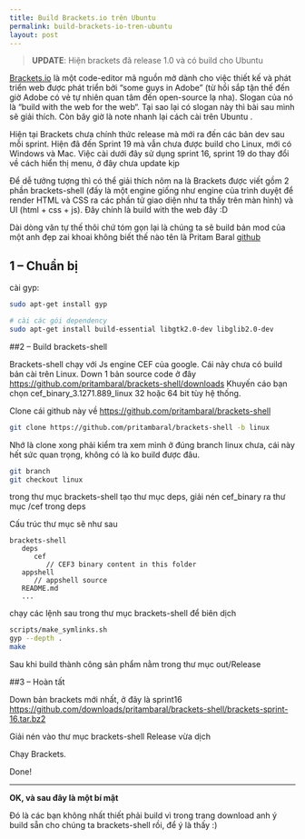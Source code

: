 ```yaml
---
title: Build Brackets.io trên Ubuntu
permalink: build-brackets-io-tren-ubuntu
layout: post
---
```


> **UPDATE**: Hiện brackets đã release 1.0 và có build cho Ubuntu

[Brackets.io](http://brackets.io/) là một code-editor mã nguồn mở dành cho việc thiết kế và phát triển web được phát triển bởi “some guys in Adobe” (từ hồi sắp tận thế đến giờ Adobe có vẻ tự nhiên quan tâm đến open-source lạ nha). Slogan của nó là “build with the web for the web“. Tại sao lại có slogan này thì bài sau mình sẽ giải thích. Còn bây giờ là note nhanh lại cách cài trên Ubuntu .

Hiện tại Brackets chưa chính thức release mà mới ra đến các bản dev sau mỗi sprint. Hiện đã đến Sprint 19 mà vẫn chưa được build cho Linux, mới có Windows và Mac. Việc cài dưới đây sử dụng sprint 16, sprint 19 do thay đổi về cách hiển thị menu, ở đây chưa update kịp

Để dễ tưởng tượng thì có thể giải thích nôm na là Brackets được viết gồm 2 phần brackets-shell (đấy là một engine giống như engine của trình duyệt để render HTML và CSS ra các phần tử giao diện như ta thấy trên màn hình) và UI (html + css + js). Đây chính là build with the web đây :D

Dài dòng văn tự thế thôi chứ tóm gọn lại là chúng ta sẽ build bản mod của một anh đẹp zai khoai không biết thế nào tên là Pritam Baral [github](https://github.com/pritambaral)

## 1 – Chuẩn bị

cài gyp:
```sh
sudo apt-get install gyp

# cài các gói dependency
sudo apt-get install build-essential libgtk2.0-dev libglib2.0-dev
```


##2 – Build brackets-shell

Brackets-shell chạy với Js engine CEF của google. Cái này chưa có build bản cài trên Linux. Down 1 bản source code ở đây https://github.com/pritambaral/brackets-shell/downloads
Khuyến cáo bạn chọn cef_binary_3.1271.889_linux 32 hoặc 64 bit tùy hệ thống.

Clone cái github này về https://github.com/pritambaral/brackets-shell
```sh
git clone https://github.com/pritambaral/brackets-shell -b linux
```

Nhớ là clone xong phải kiểm tra xem mình ở đúng branch linux chưa, cái này hết sức quan trọng, không có là ko build được đâu.

```sh
git branch
git checkout linux
```

trong thư mục brackets-shell tạo thư mục deps, giải nén cef_binary ra thư mục /cef trong deps

Cấu trúc thư mục sẽ như sau
```
brackets-shell
   deps
      cef
         // CEF3 binary content in this folder
   appshell
      // appshell source
   README.md
   ...
```
chạy các lệnh sau trong thư mục brackets-shell để biên dịch

```sh
scripts/make_symlinks.sh
gyp --depth .
make
```
Sau khi build thành công sản phẩm nằm trong thư mục out/Release

##3 – Hoàn tất

Down bản brackets mới nhất, ở đây là sprint16 https://github.com/downloads/pritambaral/brackets-shell/brackets-sprint-16.tar.bz2

Giải nén vào thư mục brackets-shell Release vừa dịch

Chạy Brackets.

Done!



 ----

**OK, và sau đây là một bí mật**

Đó là các bạn không nhất thiết phải build vì trong trang download anh ý build sẵn cho chúng ta brackets-shell rồi, để ý là thấy :)













